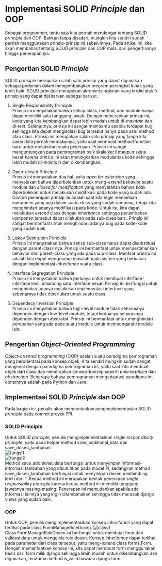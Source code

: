 # Implementasi SOLID *Principle* dan OOP
Sebagai programmer, tentu saja kita pernah mendengar tentang SOLID *principle* dan OOP. Bahkan tanpa disadari, mungkin kita sendiri sudah pernah menggunakan prinsip-prinsip ini sebelumnya. Pada artikel ini, kita akan membahas tentang SOLID *principle* dan OOP mulai dari pengertiannya hingga penerapannya.

## Pengertian SOLID *Principle*
SOLID *principle* merupakan salah satu prinsip yang dapat digunakan sebagai pedoman dalam mengembangkan program perangkat lunak yang lebih baik. SOLID *principle* merupakan akronim/singkatan yang terdiri atas 5 prinsip yang dapat dijabarkan sebagai berikut.
1. Single Responsibility Principle\
    Prinsip ini menyatakan bahwa setiap class, method, dan module hanya dapat memiliki satu tanggung jawab. Dengan menerapkan prinsip ini, kode yang kita kembangkan dapat lebih mudah untuk di-*maintain* dan di-*test*. Selanjutnya, prinsip ini sangat membantu apabila terdapat bug sehingga kita dapat mengisolasi bug tersebut hanya pada satu method atau class. Prinsip ini merupakan salah satu prinsip yang tanpa kita sadari kita pernah memakainya, yaitu saat membuat method/function baru untuk melakukan suatu pekerjaan. Prinsip ini sangat menguntungkan pada pemrograman baik skala kecil maupun skala besar karena prinsip ini akan meningkatkan modularitas kode sehingga lebih mudah di-*maintain* dan dikembangkan.

2. Open-closed Principle\
    Prinsip ini menyatakan dua hal, yaitu *open for extension* yang menyatakan bahwa diperbolehkan untuk meng-*extend* *behavior* suatu module dan *closed for modification* yang menyatakan bahwa tidak diperbolekan untuk melakukan modifikasi pada kode yang sudah ada. Contoh penerapan prinsip ini adalah saat kita ingin menambah komponen yang ada dalam suatu class yang sudah rampung, tetapi kita menghindari adanya modifikasi pada kode. Untuk itu, kita dapat melakukan *extend* class dengan *inheritance* sehingga penambahan komponen tersebut dapat dilakukan pada sub-class baru. Prinsip ini sangat bermanfaat untuk menghindari adanya bug pada kode-kode yang sudah baik. 

3. Liskov Subtitution Principle\
    Prinsip ini menyatakan bahwa setiap sub-class harus dapat disubstitusi dengan parent-class nya. Prinsip ini bermanfaat untuk mempertahankan behavior dari parent-class yang ada pada sub-class. Manfaat prinsip ini adalah kita dapat mengurangi masalah pada sistem yang berkaitan dengan implementasi *inheritance* suatu class.

4. Interface Segregation Principle\
    Prinsip ini menyatakan bahwa perlunya untuk membuat interface-interface kecil dibanding satu interface besar. Prinsip ini berfungsi untuk menghindari adanya melakukan implementasi interface yang sebenarnya tidak diperlukan untuk suatu class.

5. Dependecy Inversion Principle\
    Prinsip ini menyatakan bahwa high-level module tidak seharusnya dependen dengan low-level module, tetapi keduanya seharusnya dependen dengan abstraksi. Prinsip ini bermanfaat untuk menghindari perubahan yang ada pada suatu module untuk mempengaruhi module lain.

## Pengertian *Object-Oriented Programming*
*Object-oriented programming* (OOP) adalah suatu paradigma pemrograman yang berorientasi pada konsep objek. Kita sendiri mungkin sudah sangat mengenal dengan paradigma pemrograman ini, yaitu saat kita membuat objek dari class dan menerapkan konsep-konsep seperti *polimorphism* dan *abstraction*. Beberapa bahasa pemrograman mengadaptasi paradigma ini, contohnya adalah pada Python dan Java.

## Implementasi SOLID *Principle* dan OOP
Pada bagian ini, penulis akan mencontohkan pengimplementasian SOLID *principle* pada commit proyek PPI.

### SOLID Principle
Untuk SOLID *principle*, penulis mengimplementasikan *single responsibility principle*, yaitu pada helper method save_additional_data dan save_dosen_tambahan.\
![fungsi1]({{site.baseurl}}/assets/article3/1.png)\
![fungsi2]({{site.baseurl}}/assets/article3/2.png)\
Method save_additional_data berfungsi untuk menyimpan informasi-informasi tambahan yang dibutuhkan pada model Pi, sedangkan method save_dosen_tambahan berfungsi untuk menyimpan dosen pembimbing lebih dari 1. Kedua method ini merupakan bentuk penerapan *single responsibility principle* karena kedua method ini memiliki tanggung jawabnya masing-masing. Penerapan ini memudahkan apabila ada informasi lainnya yang ingin ditambahakan sehingga tidak merusak django views yang sudah baik.

### OOP
Untuk OOP, penulis mengimplementasikan konsep *inheritance* yang dapat terlihat pada class FormManageRoleDosen.
![class1]({{site.baseurl}}/assets/article3/3.png)\
Class FormManageRoleDosen ini berfungsi untuk membuat form dan validasi data untuk mengelola role dosen. Konsep *inheritance* dapat terlihat pada parameter dari class tersebut, yaitu meng-*extend* class forms.Form. Dengan memanfaatkan konsep ini, kita dapat membuat form menggunakan basis dari form milik django sehingga lebih mudah untuk dikembangkan dan digunakan, terutama method is_valid bawaan django form.
